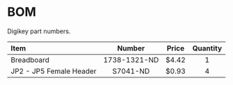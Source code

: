 # BOM

Digikey part numbers.

| Item       | Number    |  Price | Quantity | 
|:-----------|:---------:|:------:|:--------:|
| Breadboard | 	1738-1321-ND | $4.42 | 1 | 
| JP2 - JP5 Female Header | S7041-ND | $0.93 | 4 |


